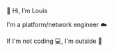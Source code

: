 👋 Hi, I’m Louis

I'm a platform/network engineer ☁️

If I'm not coding 💻, I'm outside 🚴

<!---
louislef299/louislef299 is a ✨ special ✨ repository because its `README.md` (this file) appears on your GitHub profile.
You can click the Preview link to take a look at your changes.
--->
